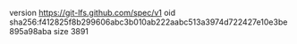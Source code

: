 version https://git-lfs.github.com/spec/v1
oid sha256:f412825f8b299606abc3b010ab222aabc513a3974d722427e10e3be895a98aba
size 3891
